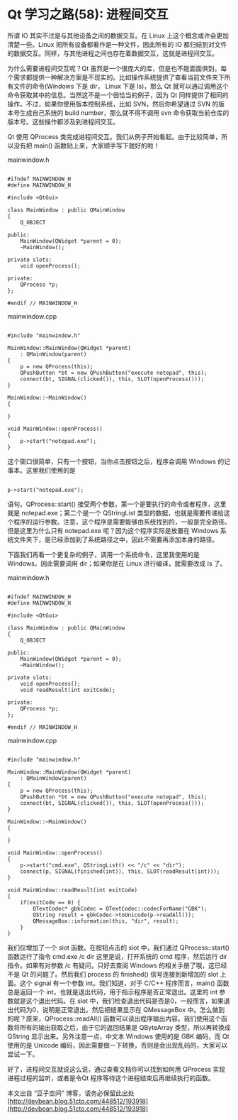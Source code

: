 # Qt 学习之路(58): 进程间交互

所谓 IO 其实不过是与其他设备之间的数据交互。在 Linux 上这个概念或许会更加清楚一些。Linux 把所有设备都看作是一种文件，因此所有的 IO 都归结到对文件的数据交互。同样，与其他进程之间也存在着数据交互，这就是进程间交互。

为什么需要进程间交互呢？Qt 虽然是一个很庞大的库，但是也不能面面俱到。每个需求都提供一种解决方案是不现实的。比如操作系统提供了查看当前文件夹下所有文件的命令(Windows 下是 dir， Linux 下是 ls)，那么 Qt 就可以通过调用这个命令获取其中的信息。当然这不是一个很恰当的例子，因为 Qt 同样提供了相同的操作。不过，如果你使用版本控制系统，比如 SVN，然后你希望通过 SVN 的版本号生成自己系统的 build number，那么就不得不调用 svn 命令获取当前仓库的版本号。这些操作都涉及到进程间交互。

Qt 使用 QProcess 类完成进程间交互。我们从例子开始看起。由于比较简单，所以没有把 main() 函数贴上来，大家顺手写下就好的啦！

mainwindow.h

```

#ifndef MAINWINDOW_H  
#define MAINWINDOW_H  
 
#include <QtGui>  
 
class MainWindow : public QMainWindow  
{  
    Q_OBJECT  
 
public:  
    MainWindow(QWidget *parent = 0);  
    ~MainWindow();  
 
private slots:  
    void openProcess();  
 
private:  
    QProcess *p;  
};  
 
#endif // MAINWINDOW_H 
```

mainwindow.cpp

```

#include "mainwindow.h"  
 
MainWindow::MainWindow(QWidget *parent)  
    : QMainWindow(parent)  
{  
    p = new QProcess(this);  
    QPushButton *bt = new QPushButton("execute notepad", this);  
    connect(bt, SIGNAL(clicked()), this, SLOT(openProcess()));  
}  
 
MainWindow::~MainWindow()  
{  
 
}  
 
void MainWindow::openProcess()  
{  
    p->start("notepad.exe");  
} 
```

这个窗口很简单，只有一个按钮，当你点击按钮之后，程序会调用 Windows 的记事本。这里我们使用的是

```

p->start("notepad.exe");
```
 
语句。QProcess::start() 接受两个参数，第一个是要执行的命令或者程序，这里就是 notepad.exe；第二个是一个 QStringList 类型的数据，也就是需要传递给这个程序的运行参数。注意，这个程序是需要能够由系统找到的，一般是完全路径。但是这里为什么只有 notepad.exe 呢？因为这个程序实际是放置在 Windows 系统文件夹下，是已经添加到了系统路径之中，因此不需要再添加本身的路径。

下面我们再看一个更复杂的例子，调用一个系统命令，这里我使用的是 Windows，因此需要调用 dir；如果你是在 Linux 进行编译，就需要改成 ls 了。

mainwindow.h

```

#ifndef MAINWINDOW_H  
#define MAINWINDOW_H  
 
#include <QtGui>  
 
class MainWindow : public QMainWindow  
{  
    Q_OBJECT  
 
public:  
    MainWindow(QWidget *parent = 0);  
    ~MainWindow();  
 
private slots:  
    void openProcess();  
    void readResult(int exitCode);  
 
private:  
    QProcess *p;  
};  
 
#endif // MAINWINDOW_H 
```

mainwindow.cpp

```

#include "mainwindow.h"  
 
MainWindow::MainWindow(QWidget *parent)  
    : QMainWindow(parent)  
{  
    p = new QProcess(this);  
    QPushButton *bt = new QPushButton("execute notepad", this);  
    connect(bt, SIGNAL(clicked()), this, SLOT(openProcess()));  
}  
 
MainWindow::~MainWindow()  
{  
 
}  
 
void MainWindow::openProcess()  
{  
    p->start("cmd.exe", QStringList() << "/c" << "dir");  
    connect(p, SIGNAL(finished(int)), this, SLOT(readResult(int)));  
}  
 
void MainWindow::readResult(int exitCode)  
{  
    if(exitCode == 0) {  
        QTextCodec* gbkCodec = QTextCodec::codecForName("GBK");  
        QString result = gbkCodec->toUnicode(p->readAll());  
        QMessageBox::information(this, "dir", result);  
    }  
} 
```
 
我们仅增加了一个 slot 函数。在按钮点击的 slot 中，我们通过 QProcess::start() 函数运行了指令
cmd.exe /c dir
这里是说，打开系统的 cmd 程序，然后运行 dir 指令。如果有对参数 /c 有疑问，只好去查阅 Windows 的相关手册了哦，这已经不是 Qt 的问题了。然后我们 process 的 finished() 信号连接到新增加的 slot 上面。这个 signal 有一个参数 int。我们知道，对于 C/C++ 程序而言，main() 函数总是返回一个 int，也就是退出代码，用于指示程序是否正常退出。这里的 int 参数就是这个退出代码。在 slot 中，我们检查退出代码是否是0，一般而言，如果退出代码为0，说明是正常退出。然后把结果显示在 QMessageBox 中。怎么做到的呢？原来，QProcess::readAll() 函数可以读出程序输出内容。我们使用这个函数将所有的输出获取之后，由于它的返回结果是 QByteArray 类型，所以再转换成 QString 显示出来。另外注意一点，中文本 Windows 使用的是 GBK 编码，而 Qt 使用的是 Unicode 编码，因此需要做一下转换，否则是会出现乱码的，大家可以尝试一下。

好了，进程间交互就说这么说，通过查看文档你可以找到如何用 QProcess 实现进程过程的监听，或者是令Qt 程序等待这个进程结束后再继续执行的函数。

本文出自 “豆子空间” 博客，请务必保留此出处 [http://devbean.blog.51cto.com/448512/193918](http://devbean.blog.51cto.com/448512/193918)